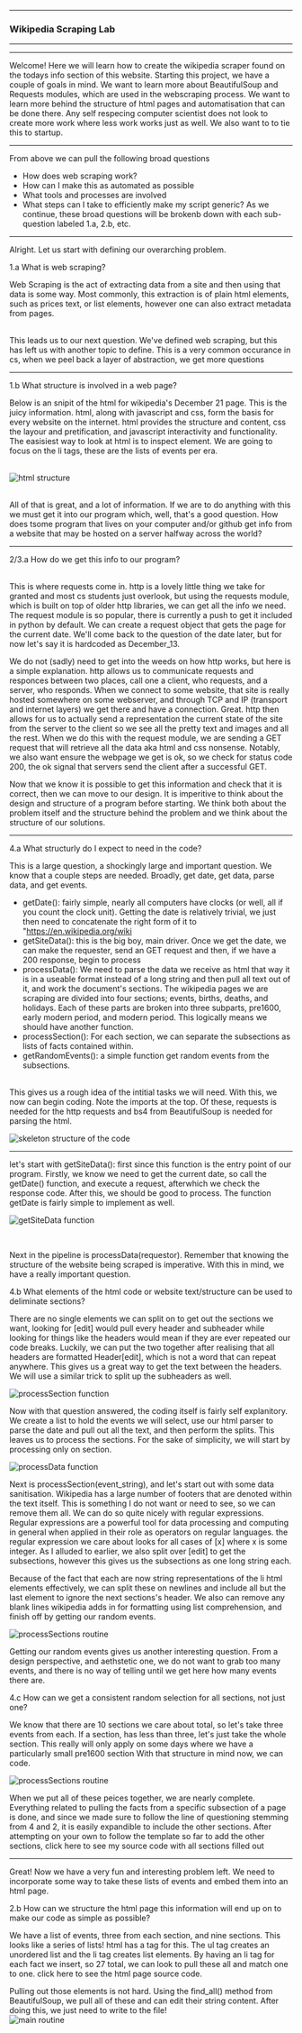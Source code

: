 - - -
### Wikipedia Scraping Lab
---
- - -
Welcome! Here we will learn how to create the wikipedia scraper found on the
todays info section of this website. Starting this project, we have a couple of goals
in mind. We want to learn more about BeautifulSoup and Requests modules, which are used
in the webscraping process. We want to learn more behind the structure of html pages and
automatisation that can be done there. Any self respecing computer scientist does not look
to create more work where less work works just as well. We also want to to tie this to startup.
- - -
From above we can pull the following broad questions
* How does web scraping work?
* How can I make this as automated as possible
* What tools and processes are involved
* What steps can I take to efficiently make my script generic?
As we continue, these broad questions will be brokenb down with each sub-question
labeled 1.a, 2.b, etc.
- - -
Alright. Let us start with defining our overarching problem.  
  
1.a What is web scraping?  
  
Web Scraping is the act of extracting data from a site and then using that data
is some way. Most commonly, this extraction is of plain html elements, such as prices
text, or list elements, however one can also extract metadata from pages.  
&nbsp;

This leads us to our next question. We've defined web scraping, but this has left us with another
topic to define. This is a very common occurance in cs, when we peel back a layer of abstraction, we get more questions
- - -
1.b What structure is involved in a web page?
&nbsp;    

Below is an snipit of the html for wikipedia's December 21 page. This is the juicy information.
html, along with javascript and css, form the basis for every website on the internet. html
provides the structure and content, css the layour and pretification, and javascript interactivity
and functionality. The easisiest way to look at html is to inspect element. We are going to focus
on the li tags, these are the lists of events per era.  
&nbsp;

![html structure](/wikipediaImages/wikipedia.PNG)  
&nbsp;  

All of that is great, and a lot of information. If we are to do anything with this we must get it into
our program which, well, that's a good question. How does tsome program that lives on your
computer and/or github get info from a website that may be hosted on a server halfway across the world?
- - -
2/3.a How do we get this info to our program?  
&nbsp;  

This is where requests come in. http is a lovely little thing we take for granted and most cs students just overlook, but using the requests module, which is built on top of older http libraries, we can get all the info we need. The request module is so popular, there is currently a push to get it included in python by default. We can create a request object that gets the page for the current date. We'll come back to the question of the date later, but for now let's say it is hardcoded as December_13.

We do not (sadly) need to get into the weeds on how http works, but here is a simple explanation. http allows us to communicate requests and responces between two places, call one a client, who requests, and a server, who responds. When we connect to some website, that site is really hosted somewhere on some webserver, and through TCP and IP (transport and internet layers) we get there and have a connection. Great. http then allows for us to actually send a representation the current state of the site from the server to the client so we see all the pretty text and images and all the rest. When we do this with the request module, we are sending a GET request that will retrieve all the data aka html and css nonsense. Notably, we also want ensure the webpage we get is ok, so we check for status code 200, the ok signal that servers send the client after a successful GET.  

Now that we know it is possible to get this information and check that it is correct, then we can move to our design. It is imperitive to think about the design and structure of a program before starting. We think both about the problem itself and the structure behind the problem and we think about the structure of our solutions.
- - -
4.a What structurly do I expect to need in the code?
&nbsp;  

This is a large question, a shockingly large and important question. We know that a couple steps are needed. Broadly, get date, get data, parse data, and get events.  
* getDate(): fairly simple, nearly all computers have clocks (or well, all if you count the clock unit). Getting the date is relatively trivial, we just then need to concatenate the right form of it to "https://en.wikipedia.org/wiki
* getSiteData(): this is the big boy, main driver. Once we get the date, we can make the requester, send an GET request and then, if we have a 200 response, begin to process
* processData(): We need to parse the data we receive as html that way it is in a useable format instead of a long string and then pull all text out of it, and work the document's sections. The wikipedia pages we are scraping are divided into four sections; events, births, deaths, and holidays. Each of these parts are broken into three subparts, pre1600, early modern period, and modern period. This logically means we should have another function.
* processSection(): For each section, we can separate the subsections as lists of facts contained within.
* getRandomEvents(): a simple function get random events from the subsections.

&nbsp;  
This gives us a rough idea of the intitial tasks we will need. With this, we now can begin coding. Note the imports at the top. Of these, requests is needed for the http requests and bs4 from BeautifulSoup is needed for parsing the html.
&nbsp;  

![skeleton structure of the code](/wikipediaImages/initialCodeStructure.PNG)

- - -
let's start with getSiteData(): first since this function is the entry point of our program. Firstly, we know we need to get the current date, so call the getDate() function, and execute a request, afterwhich we check the response code. After this, we should be good to process. The function getDate is fairly simple to implement as well.
&nbsp;  

![getSiteData function](/wikipediaImages/getSiteData.PNG)

&nbsp;  

Next in the pipeline is processData(requestor). Remember that knowing the structure of the website being scraped is imperative. With this in mind, we have a really important question.  

4.b What elements of the html code or website text/structure can be used to deliminate sections?  

There are no single elements we can split on to get out the sections we want, looking for [edit] would pull every header and subheader while looking for things like the headers would mean if they are ever repeated our code breaks. Luckily, we can put the two together after realising that all headers are formatted Header[edit], which is not a word that can repeat anywhere. This gives us a great way to get the text between the headers. We will use a similar trick to split up the subheaders as well.
&nbsp;  

![processSection function](/wikipediaImages/regex.PNG)
&nbsp;  

Now with that question answered, the coding itself is fairly self explanitory. We create a list to hold the events we will select, use our html parser to parse the date and pull out all the text, and then perform the splits. This leaves us to process the sections. For the sake of simplicity, we will start by processing only on section.
&nbsp; 

![processData function](/wikipediaImages/processData.PNG)
&nbsp;  

Next is processSection(event_string), and let's start out with some data sanitisation. Wikipedia has a large number of footers that are denoted within the text itself. This is something I do not want or need to see, so we can remove them all. We can do so quite nicely with regular expressions. Regular expressions are a powerful tool for data processing and computing in general when applied in their role as operators on regular languages. the regular expression we care about looks for all cases of [x] where x is some integer. As I alluded to earlier, we also split over [edit] to get the subsections, however this gives us the subsections as one long string each.  

Because of the fact that each are now string representations of the li html elements effectively, we can split these on newlines and include all but the last element to ignore the next sections's header. We also can remove any blank lines wikipedia adds in for formatting using list comprehension, and finish off by getting our random events.
&nbsp;  

![processSections routine](/wikipediaImages/processSections.PNG)
&nbsp;  

Getting our random events gives us another interesting question. From a design perspective, and aethstetic one, we do not want to grab too many events, and there is no way of telling until we get here how many events there are.  

4.c How can we get a consistent random selection for all sections, not just one?  

We know that there are 10 sections we care about total, so let's take three events from each. If a section, has less than three, let's just take the whole section. This really will only apply on some days where we have a particularly small pre1600 section With that structure in mind now, we can code.
&nbsp; 

![processSections routine](/wikipediaImages/random.PNG)
&nbsp;  

When we put all of these peices together, we are nearly complete. Everything related to pulling the facts from a specific subsection of a page is done, and since we made sure to follow the line of questioning stemming from 4 and 2, it is easily expandible to include the other sections. After attempting on your own to follow the template so far to add the other sections, click here to see my source code with all sections filled out
- - -

Great! Now we have a very fun and interesting problem left. We need to incorporate some way to take these lists of events and embed them into an html page.
&nbsp;  

2.b How can we structure the html page this information will end up on to make our code as simple as possible?  

We have a list of events, three from each section, and nine sections. This looks like a series of lists! html has a tag for this. The ul tag creates an unordered list and the li tag creates list elements. By having an li tag for each fact we insert, so 27 total, we can look to pull these all and match one to one. click here to see the html page source code.

Pulling out those elements is not hard. Using the find_all() method from BeautifulSoup, we pull all of these and can edit their string content. After doing this, we just need to write to the file!
&nbsp;  
![main routine](/wikipediaImages/main.PNG)
&nbsp;  
